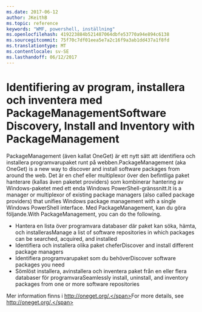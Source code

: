 ```yaml
---
ms.date: 2017-06-12
author: JKeithB
ms.topic: reference
keywords: "WMF, powershell, inställning"
ms.openlocfilehash: 419223884b521487064dbfe53770a94e894c6138
ms.sourcegitcommit: 75f70c7df01eea5e7a2c16f9a3ab1dd437a1f8fd
ms.translationtype: MT
ms.contentlocale: sv-SE
ms.lasthandoff: 06/12/2017
---
```

# <a name="software-discovery-install-and-inventory-with-packagemanagement"></a><span data-ttu-id="d29ae-102">Identifiering av program, installera och inventera med PackageManagement</span><span class="sxs-lookup"><span data-stu-id="d29ae-102">Software Discovery, Install and Inventory with PackageManagement</span></span>

<span data-ttu-id="d29ae-103">PackageManagement (även kallat OneGet) är ett nytt sätt att identifiera och installera programvarupaket runt på webben.</span><span class="sxs-lookup"><span data-stu-id="d29ae-103">PackageManagement (aka OneGet) is a new way to discover and install software packages from around the web.</span></span> <span data-ttu-id="d29ae-104">Det är en chef eller multiplexor över den befintliga paket hanterare (kallas även paketet providers) som kombinerar hantering av Windows-paketet med ett enda Windows PowerShell-gränssnitt.</span><span class="sxs-lookup"><span data-stu-id="d29ae-104">It is a manager or multiplexor of existing package managers (also called package providers) that unifies Windows package management with a single Windows PowerShell interface.</span></span> <span data-ttu-id="d29ae-105">Med PackageManagement, kan du göra följande.</span><span class="sxs-lookup"><span data-stu-id="d29ae-105">With PackageManagement, you can do the following.</span></span>

-   <span data-ttu-id="d29ae-106">Hantera en lista över programvara databaser där paket kan söka, hämta, och installeras</span><span class="sxs-lookup"><span data-stu-id="d29ae-106">Manage a list of software repositories in which packages can be searched, acquired, and installed</span></span>
-   <span data-ttu-id="d29ae-107">Identifiera och installera olika paket chefer</span><span class="sxs-lookup"><span data-stu-id="d29ae-107">Discover and install different package managers</span></span>
-   <span data-ttu-id="d29ae-108">Identifiera programvarupaket som du behöver</span><span class="sxs-lookup"><span data-stu-id="d29ae-108">Discover software packages you need</span></span>
-   <span data-ttu-id="d29ae-109">Sömlöst installera, avinstallera och inventera paket från en eller flera databaser för programvara</span><span class="sxs-lookup"><span data-stu-id="d29ae-109">Seamlessly install, uninstall, and inventory packages from one or more software repositories</span></span>

<span data-ttu-id="d29ae-110">Mer information finns i http://oneget.org/.</span><span class="sxs-lookup"><span data-stu-id="d29ae-110">For more details, see http://oneget.org/.</span></span>

